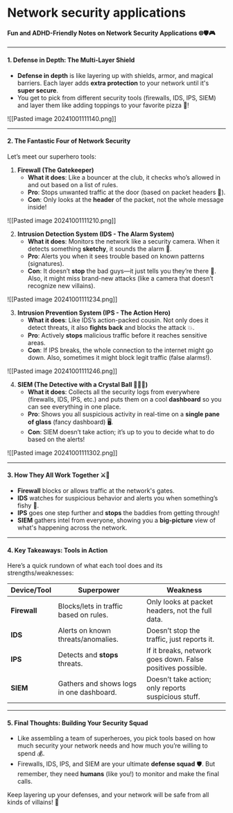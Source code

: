 # Network security applications

#### Fun and ADHD-Friendly Notes on Network Security Applications 🌐🛡️🎮

***

#### **1. Defense in Depth: The Multi-Layer Shield**

* **Defense in depth** is like layering up with shields, armor, and magical barriers. Each layer adds **extra protection** to your network until it's **super secure**.
* You get to pick from different security tools (firewalls, IDS, IPS, SIEM) and layer them like adding toppings to your favorite pizza 🍕!

!\[\[Pasted image 20241001111140.png]]

***

#### **2. The Fantastic Four of Network Security**

Let’s meet our superhero tools:

1. **Firewall (The Gatekeeper)**
   * **What it does**: Like a bouncer at the club, it checks who’s allowed in and out based on a list of rules.
   * **Pro**: Stops unwanted traffic at the door (based on packet headers 🚪).
   * **Con**: Only looks at the **header** of the packet, not the whole message inside!

!\[\[Pasted image 20241001111210.png]]

2. **Intrusion Detection System (IDS - The Alarm System)**
   * **What it does**: Monitors the network like a security camera. When it detects something **sketchy**, it sounds the alarm 🔔.
   * **Pro**: Alerts you when it sees trouble based on known patterns (signatures).
   * **Con**: It doesn’t **stop** the bad guys—it just tells you they’re there 👀. Also, it might miss brand-new attacks (like a camera that doesn’t recognize new villains).

!\[\[Pasted image 20241001111234.png]]

3. **Intrusion Prevention System (IPS - The Action Hero)**
   * **What it does**: Like IDS’s action-packed cousin. Not only does it detect threats, it also **fights back** and blocks the attack 💥.
   * **Pro**: Actively **stops** malicious traffic before it reaches sensitive areas.
   * **Con**: If IPS breaks, the whole connection to the internet might go down. Also, sometimes it might block legit traffic (false alarms!).

!\[\[Pasted image 20241001111246.png]]

4. **SIEM (The Detective with a Crystal Ball 🕵️‍♂️🔮)**
   * **What it does**: Collects all the security logs from everywhere (firewalls, IDS, IPS, etc.) and puts them on a cool **dashboard** so you can see everything in one place.
   * **Pro**: Shows you all suspicious activity in real-time on a **single pane of glass** (fancy dashboard) 🖥️.
   * **Con**: SIEM doesn’t take action; it’s up to you to decide what to do based on the alerts!

!\[\[Pasted image 20241001111302.png]]

***

#### **3. How They All Work Together** ⚔️🤝

* **Firewall** blocks or allows traffic at the network's gates.
* **IDS** watches for suspicious behavior and alerts you when something’s fishy 🐠.
* **IPS** goes one step further and **stops** the baddies from getting through!
* **SIEM** gathers intel from everyone, showing you a **big-picture** view of what's happening across the network.

***

#### **4. Key Takeaways: Tools in Action**

Here’s a quick rundown of what each tool does and its strengths/weaknesses:

| **Device/Tool** | **Superpower**                           | **Weakness**                                               |
| --------------- | ---------------------------------------- | ---------------------------------------------------------- |
| **Firewall**    | Blocks/lets in traffic based on rules.   | Only looks at packet headers, not the full data.           |
| **IDS**         | Alerts on known threats/anomalies.       | Doesn’t stop the traffic, just reports it.                 |
| **IPS**         | Detects and **stops** threats.           | If it breaks, network goes down. False positives possible. |
| **SIEM**        | Gathers and shows logs in one dashboard. | Doesn’t take action; only reports suspicious stuff.        |

***

#### **5. Final Thoughts: Building Your Security Squad**

* Like assembling a team of superheroes, you pick tools based on how much security your network needs and how much you’re willing to spend 💰.
* Firewalls, IDS, IPS, and SIEM are your ultimate **defense squad** 🛡️. But remember, they need **humans** (like you!) to monitor and make the final calls.

Keep layering up your defenses, and your network will be safe from all kinds of villains! 🎯
